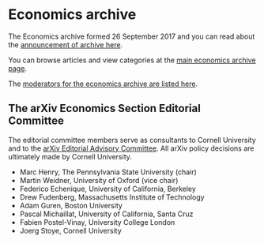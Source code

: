 # Economics archive

The Economics archive formed 26 September 2017 and you can read about the [announcement of archive here](../../new/econ_announce.md).

You can browse articles and view categories at the [main economics archive page](https://arxiv.org/archive/econ).

The [moderators for the economics archive are listed here](https://arxiv.org/moderators#econ).


<span id="AdvisoryCommittee"></span>
## The arXiv Economics Section Editorial Committee

The editorial committee members serve as consultants to Cornell University and to the [arXiv Editorial Advisory Committee](../../about/people/editorial_advisory_council.md). All arXiv policy decisions are ultimately made by Cornell University.

- Marc Henry, The Pennsylvania State University (chair)
- Martin Weidner, University of Oxford (vice chair)
- Federico Echenique, University of California, Berkeley
- Drew Fudenberg, Massachusetts Institute of Technology
- Adam Guren, Boston University
- Pascal Michaillat, University of California, Santa Cruz
- Fabien Postel-Vinay, University College London
- Joerg Stoye, Cornell University
